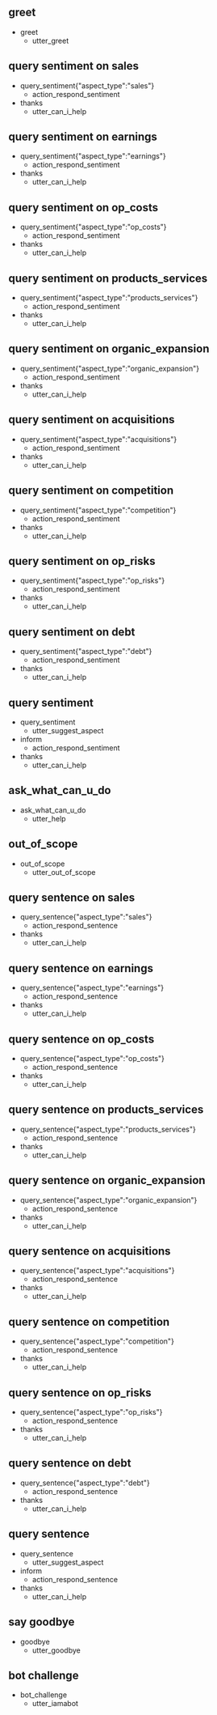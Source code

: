 ## greet
* greet
  - utter_greet


## query sentiment on sales
* query_sentiment{"aspect_type":"sales"}
  - action_respond_sentiment
* thanks
  - utter_can_i_help
  
## query sentiment on earnings
* query_sentiment{"aspect_type":"earnings"}
  - action_respond_sentiment
* thanks
  - utter_can_i_help

## query sentiment on op_costs
* query_sentiment{"aspect_type":"op_costs"}
  - action_respond_sentiment
* thanks
  - utter_can_i_help
  
## query sentiment on products_services
* query_sentiment{"aspect_type":"products_services"}
  - action_respond_sentiment
* thanks
  - utter_can_i_help
    
## query sentiment on organic_expansion
* query_sentiment{"aspect_type":"organic_expansion"}
  - action_respond_sentiment
* thanks
  - utter_can_i_help
  
## query sentiment on acquisitions
* query_sentiment{"aspect_type":"acquisitions"}
  - action_respond_sentiment
* thanks
  - utter_can_i_help

## query sentiment on competition
* query_sentiment{"aspect_type":"competition"}
  - action_respond_sentiment
* thanks
  - utter_can_i_help
  
## query sentiment on op_risks
* query_sentiment{"aspect_type":"op_risks"}
  - action_respond_sentiment
* thanks
  - utter_can_i_help

## query sentiment on debt
* query_sentiment{"aspect_type":"debt"}
  - action_respond_sentiment
* thanks
  - utter_can_i_help

## query sentiment
* query_sentiment
  - utter_suggest_aspect
* inform  
  - action_respond_sentiment
* thanks
  - utter_can_i_help


## ask_what_can_u_do
* ask_what_can_u_do
  - utter_help

## out_of_scope
* out_of_scope
  - utter_out_of_scope
   

## query sentence on sales
* query_sentence{"aspect_type":"sales"}
  - action_respond_sentence
* thanks
  - utter_can_i_help
  
## query sentence on earnings
* query_sentence{"aspect_type":"earnings"}
  - action_respond_sentence
* thanks
  - utter_can_i_help

## query sentence on op_costs
* query_sentence{"aspect_type":"op_costs"}
  - action_respond_sentence
* thanks
  - utter_can_i_help
  
## query sentence on products_services
* query_sentence{"aspect_type":"products_services"}
  - action_respond_sentence
* thanks
  - utter_can_i_help
    
## query sentence on organic_expansion
* query_sentence{"aspect_type":"organic_expansion"}
  - action_respond_sentence
* thanks
  - utter_can_i_help
  
## query sentence on acquisitions
* query_sentence{"aspect_type":"acquisitions"}
  - action_respond_sentence
* thanks
  - utter_can_i_help

## query sentence on competition
* query_sentence{"aspect_type":"competition"}
  - action_respond_sentence
* thanks
  - utter_can_i_help
  
## query sentence on op_risks
* query_sentence{"aspect_type":"op_risks"}
  - action_respond_sentence
* thanks
  - utter_can_i_help

## query sentence on debt
* query_sentence{"aspect_type":"debt"}
  - action_respond_sentence
* thanks
  - utter_can_i_help

## query sentence
* query_sentence
  - utter_suggest_aspect
* inform  
  - action_respond_sentence
* thanks
  - utter_can_i_help



## say goodbye
* goodbye
  - utter_goodbye


## bot challenge
* bot_challenge
  - utter_iamabot
